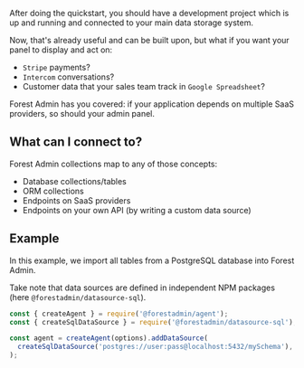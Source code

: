 After doing the quickstart, you should have a development project which is up and running and connected to your main data storage system.

Now, that's already useful and can be built upon, but what if you want your panel to display and act on:

- `Stripe` payments?
- `Intercom` conversations?
- Customer data that your sales team track in `Google Spreadsheet`?

Forest Admin has you covered: if your application depends on multiple SaaS providers, so should your admin panel.

## What can I connect to?

Forest Admin collections map to any of those concepts:

- Database collections/tables
- ORM collections
- Endpoints on SaaS providers
- Endpoints on your own API (by writing a custom data source)

## Example

In this example, we import all tables from a PostgreSQL database into Forest Admin.

Take note that data sources are defined in independent NPM packages (here `@forestadmin/datasource-sql`).

```javascript
const { createAgent } = require('@forestadmin/agent');
const { createSqlDataSource } = require('@forestadmin/datasource-sql');

const agent = createAgent(options).addDataSource(
  createSqlDataSource('postgres://user:pass@localhost:5432/mySchema'),
);
```
